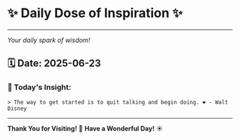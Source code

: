 # ✨ Daily Dose of Inspiration ✨

--- 

_Your daily spark of wisdom!_

## 🗓️ Date: **2025-06-23**

### 💬 Today's Insight:
```
> The way to get started is to quit talking and begin doing. ❤️ - Walt Disney
```

--- 

**Thank You for Visiting!** 🙏
**Have a Wonderful Day!** ☀️
